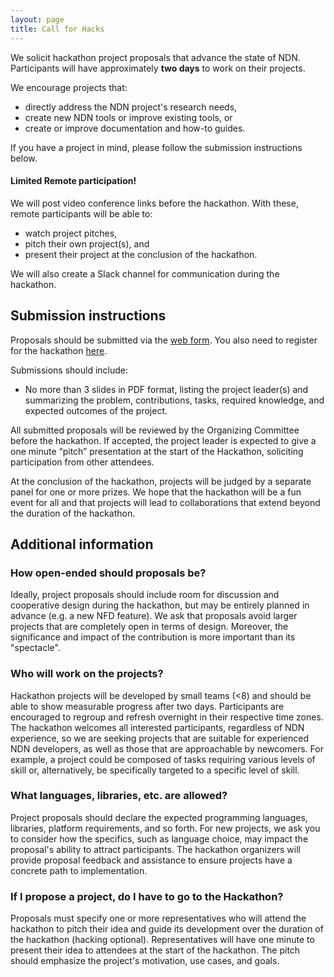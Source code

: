```yaml
---
layout: page
title: Call for Hacks
---
```

We solicit hackathon project proposals that advance the state of NDN. Participants will have approximately **two days** to work on their projects.


We encourage projects that:

- directly address the NDN project's research needs,
- create new NDN tools or improve existing tools, or
- create or improve documentation and how-to guides.

If you have a project in mind, please follow the submission instructions below.

#### **Limited Remote participation!**

We will post video conference links before the hackathon.
With these, remote participants will be able to:

- watch project pitches,
- pitch their own project(s), and
- present their project at the conclusion of the hackathon.

We will also create a Slack channel for communication during the hackathon.

## Submission instructions

Proposals should be submitted via the [web form](https://forms.gle/zsXN93ziGBq8g2yF9).
You also need to register for the hackathon [here](https://www.eventbrite.com/e/14th-ndn-hackathon-registration-507800975387).

Submissions should include:

- No more than 3 slides in PDF format, listing the project leader(s) and summarizing the problem, contributions, tasks, required knowledge, and expected outcomes of the project.

All submitted proposals will be reviewed by the Organizing Committee before the hackathon.
If accepted, the project leader is expected to give a one minute “pitch” presentation at the start of the Hackathon, soliciting participation from other attendees.

At the conclusion of the hackathon, projects will be judged by a separate panel for one or more prizes.
We hope that the hackathon will be a fun event for all and that projects will lead to collaborations that extend beyond the duration of the hackathon.

## Additional information

### How open-ended should proposals be?

Ideally, project proposals should include room for discussion and cooperative design during the hackathon, but may be entirely planned in advance (e.g. a new NFD feature).
We ask that proposals avoid larger projects that are completely open in terms of design.
Moreover, the significance and impact of the contribution is more important than its "spectacle".

### Who will work on the projects?

Hackathon projects will be developed by small teams (<8) and should be able to show measurable progress after two days.
Participants are encouraged to regroup and refresh overnight in their respective time zones.
The hackathon welcomes all interested participants, regardless of NDN experience, so we are seeking projects that are suitable for experienced NDN developers, as well as those that are approachable by newcomers.
For example, a project could be composed of tasks requiring various levels of skill or, alternatively, be specifically targeted to a specific level of skill.

### What languages, libraries, etc. are allowed?

Project proposals should declare the expected programming languages, libraries, platform requirements, and so forth.
For new projects, we ask you to consider how the specifics, such as language choice, may impact the proposal's ability to attract participants.
The hackathon organizers will provide proposal feedback and assistance to ensure projects have a concrete path to implementation.

### If I propose a project, do I have to go to the Hackathon?

Proposals must specify one or more representatives who will attend the hackathon to pitch their idea and guide its development over the duration of the hackathon (hacking optional).
Representatives will have one minute to present their idea to attendees at the start of the hackathon.
The pitch should emphasize the project's motivation, use cases, and goals.
